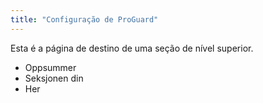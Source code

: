 ```yaml
---
title: "Configuração de ProGuard"
---
```


Esta é a página de destino de uma seção de nível superior.

* Oppsummer
* Seksjonen din
* Her
